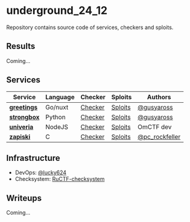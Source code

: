 # underground_24_12
Repository contains source code of services, checkers and sploits.

## Results

Coming...


## Services

| Service | Language | Checker | Sploits | Authors |
|---------|----------|---------|---------|---------|
| **[greetings](services/greetings/)** | Go/nuxt | [Checker](checkers/greetings/) | [Sploits](sploits/greetings/) | [@gusyaross](https://github.com/gusyaross) |
| **[strongbox](services/strongbox/)** | Python | [Checker](checkers/strongbox/) | [Sploits](sploits/strongbox/) | [@gusyaross](https://github.com/gusyaross) |
| **[univeria](services/univeria/)** | NodeJS | [Checker](checkers/univeria/) | [Sploits](sploits/univeria/) | OmCTF dev |
| **[zapiski](services/zapiski/)** | C | [Checker](checkers/zapiski/) | [Sploits](sploits/zapiski/) | [@pc_rockfeller](https://github.com/pc_rockfeller) |


## Infrastructure

- DevOps: [@lucky624](https://github.com/lucky624)
- Checksystem: [RuCTF-checksystem](https://github.com/HackerDom/checksystem)


## Writeups

Coming...
